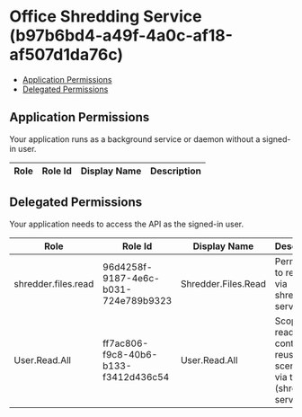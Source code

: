 # Office Shredding Service (b97b6bd4-a49f-4a0c-af18-af507d1da76c)
- [Application Permissions](#application-permissions)
- [Delegated Permissions](#delegated-permissions)

## Application Permissions
Your application runs as a background service or daemon without a signed-in user.

| Role | Role Id | Display Name | Description |
|---|---|---|---|

## Delegated Permissions
Your application needs to access the API as the signed-in user. 

| Role | Role Id | Display Name | Description |
|---|---|---|---|
| shredder.files.read | 96d4258f-9187-4e6c-b031-724e789b9323 | Shredder.Files.Read | Permission to read files via shredder service |
| User.Read.All | ff7ac806-f9c8-40b6-b133-f3412d436c54 | User.Read.All | Scope to read user content for reuse scenarios via this app (shredder service) |

